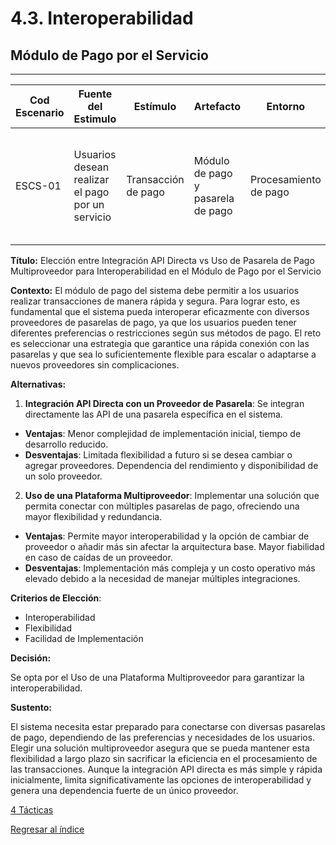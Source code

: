 # 4.3. Interoperabilidad

## Módulo de Pago por el Servicio
---
| **Cod Escenario** | **Fuente del Estimulo** | **Estímulo**                    | **Artefacto** | **Entorno**                  | **Respuesta**                      | **Medida de Respuesta**   |
|------------------|-------------------------|----------------------------------------|-------------------------|--------------------------------|-------------------------------------|-------------------------------------------------------------|
| 	ESCS-01 | Usuarios desean realizar el pago por un servicio |Transacción de pago  	| Módulo de pago y pasarela de pago  |Procesamiento de pago  	| El sistema debe conectarse rápidamente con la pasarela de pago para realizar la transacción. | Tiempo en la conexión con la pasarela de pago menor a 1 segundo          |

**Título:**
Elección entre Integración API Directa vs Uso de Pasarela de Pago Multiproveedor para Interoperabilidad en el Módulo de Pago por el Servicio

**Contexto:**
El módulo de pago del sistema debe permitir a los usuarios realizar transacciones de manera rápida y segura. Para lograr esto, es fundamental que el sistema pueda interoperar eficazmente con diversos proveedores de pasarelas de pago, ya que los usuarios pueden tener diferentes preferencias o restricciones según sus métodos de pago. El reto es seleccionar una estrategia que garantice una rápida conexión con las pasarelas y que sea lo suficientemente flexible para escalar o adaptarse a nuevos proveedores sin complicaciones.

**Alternativas:**

1. **Integración API Directa con un Proveedor de Pasarela**:
Se integran directamente las API de una pasarela específica en el sistema.

- **Ventajas**: Menor complejidad de implementación inicial, tiempo de desarrollo reducido.
- **Desventajas**: Limitada flexibilidad a futuro si se desea cambiar o agregar proveedores. Dependencia del rendimiento y disponibilidad de un solo proveedor.

2. **Uso de una Plataforma Multiproveedor**:
Implementar una solución que permita conectar con múltiples pasarelas de pago, ofreciendo una mayor flexibilidad y redundancia.

- **Ventajas**: Permite mayor interoperabilidad y la opción de cambiar de proveedor o añadir más sin afectar la arquitectura base. Mayor fiabilidad en caso de caídas de un proveedor.
- **Desventajas**: Implementación más compleja y un costo operativo más elevado debido a la necesidad de manejar múltiples integraciones.


**Criterios de Elección**:

- Interoperabilidad
- Flexibilidad
- Facilidad de Implementación

**Decisión:**

Se opta por el Uso de una Plataforma Multiproveedor para garantizar la interoperabilidad.

**Sustento:**

El sistema necesita estar preparado para conectarse con diversas pasarelas de pago, dependiendo de las preferencias y necesidades de los usuarios. Elegir una solución multiproveedor asegura que se pueda mantener esta flexibilidad a largo plazo sin sacrificar la eficiencia en el procesamiento de las transacciones. Aunque la integración API directa es más simple y rápida inicialmente, limita significativamente las opciones de interoperabilidad y genera una dependencia fuerte de un único proveedor.






[4 Tácticas](../4.md)

[Regresar al índice](../../README.md)
